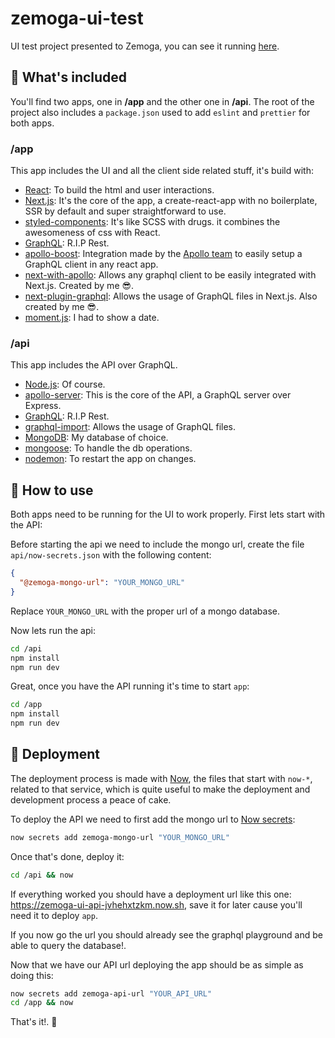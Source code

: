 # zemoga-ui-test

UI test project presented to Zemoga, you can see it running [here](https://zemoga-ui-app-dtqgzzsbnp.now.sh/).

## 💼 What's included

You'll find two apps, one in **/app** and the other one in **/api**. The root of the project also includes a `package.json` used to add `eslint` and `prettier` for both apps.

### /app

This app includes the UI and all the client side related stuff, it's build with:

- [React](https://reactjs.org/): To build the html and user interactions.
- [Next.js](https://nextjs.org/): It's the core of the app, a create-react-app with no boilerplate, SSR by default and super straightforward to use.
- [styled-components](https://www.styled-components.com/): It's like SCSS with drugs. it combines the awesomeness of css with React.
- [GraphQL](https://graphql.org/): R.I.P Rest.
- [apollo-boost](https://github.com/apollographql/apollo-client/tree/master/packages/apollo-boost): Integration made by the [Apollo team](https://www.apollographql.com/) to easily setup a GraphQL client in any react app.
- [next-with-apollo](https://github.com/lfades/next-with-apollo): Allows any graphql client to be easily integrated with Next.js. Created by me 😎.
- [next-plugin-graphql](https://github.com/lfades/next-plugin-graphql): Allows the usage of GraphQL files in Next.js. Also created by me 😎.
- [moment.js](https://momentjs.com/): I had to show a date.

### /api

This app includes the API over GraphQL.

- [Node.js](https://nodejs.org/en/): Of course.
- [apollo-server](https://www.apollographql.com/): This is the core of the API, a GraphQL server over Express.
- [GraphQL](https://graphql.org/): R.I.P Rest.
- [graphql-import](https://github.com/prisma/graphql-import): Allows the usage of GraphQL files.
- [MongoDB](https://www.mongodb.com/): My database of choice.
- [mongoose](https://mongoosejs.com/): To handle the db operations.
- [nodemon](https://github.com/remy/nodemon): To restart the app on changes.

## 🌈 How to use

Both apps need to be running for the UI to work properly. First lets start with the API:

Before starting the api we need to include the mongo url, create the file `api/now-secrets.json` with the following content:

```json
{
  "@zemoga-mongo-url": "YOUR_MONGO_URL"
}
```

Replace `YOUR_MONGO_URL` with the proper url of a mongo database.

Now lets run the api:

```bash
cd /api
npm install
npm run dev
```

Great, once you have the API running it's time to start `app`:

```bash
cd /app
npm install
npm run dev
```

## 🚀 Deployment

The deployment process is made with [Now](http://now.sh/), the files that start with `now-*`, related to that service, which is quite useful to make the deployment and development process a peace of cake.

To deploy the API we need to first add the mongo url to [Now secrets](https://zeit.co/docs/getting-started/secrets):

```bash
now secrets add zemoga-mongo-url "YOUR_MONGO_URL"
```

Once that's done, deploy it:

```bash
cd /api && now
```

If everything worked you should have a deployment url like this one: https://zemoga-ui-api-jvhehxtzkm.now.sh, save it for later cause you'll need it to deploy `app`.

If you now go the url you should already see the graphql playground and be able to query the database!.

Now that we have our API url deploying the app should be as simple as doing this:

```bash
now secrets add zemoga-api-url "YOUR_API_URL"
cd /app && now
```

That's it!. 🎉
